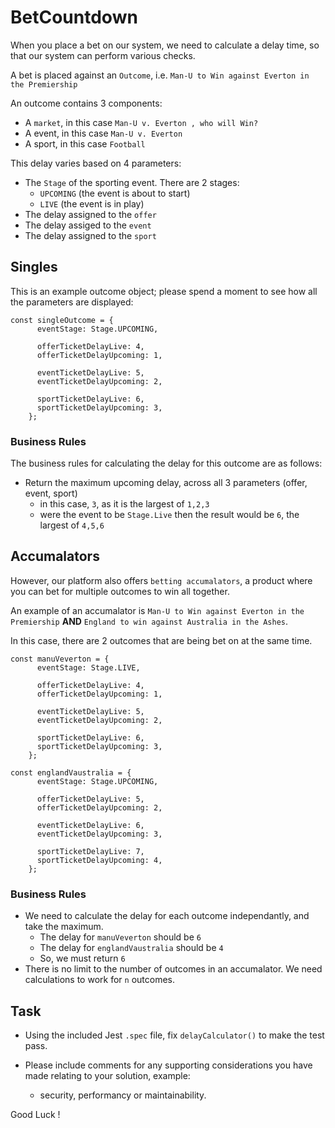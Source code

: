 # BetCountdown

When you place a bet on our system, we need to calculate a delay time, so that our system can perform
various checks.

A bet is placed against an `Outcome`, i.e. `Man-U to Win against Everton in the Premiership`

An outcome contains 3 components:

- A `market`, in this case `Man-U v. Everton , who will Win?`
- A event, in this case `Man-U v. Everton`
- A sport, in this case `Football`

This delay varies based on 4 parameters:

- The `Stage` of the sporting event. There are 2 stages:
  - `UPCOMING` (the event is about to start)
  - `LIVE` (the event is in play)
- The delay assigned to the `offer`
- The delay assiged to the `event`
- The delay assigned to the `sport`

## Singles

This is an example outcome object; please spend a moment to see how all the parameters are displayed:

```
const singleOutcome = {
      eventStage: Stage.UPCOMING,

      offerTicketDelayLive: 4,
      offerTicketDelayUpcoming: 1,

      eventTicketDelayLive: 5,
      eventTicketDelayUpcoming: 2,

      sportTicketDelayLive: 6,
      sportTicketDelayUpcoming: 3,
    };
```

### Business Rules

The business rules for calculating the delay for this outcome are as follows:

- Return the maximum upcoming delay, across all 3 parameters (offer, event, sport)
  - in this case, `3`, as it is the largest of `1,2,3`
  - were the event to be `Stage.Live` then the result would be `6`, the largest of `4,5,6`

## Accumalators

However, our platform also offers `betting accumalators`, a product where you can bet for multiple outcomes to win all together.

An example of an accumalator is `Man-U to Win against Everton in the Premiership` **AND** `England to win against Australia in the Ashes`.

In this case, there are 2 outcomes that are being bet on at the same time.

```
const manuVeverton = {
      eventStage: Stage.LIVE,

      offerTicketDelayLive: 4,
      offerTicketDelayUpcoming: 1,

      eventTicketDelayLive: 5,
      eventTicketDelayUpcoming: 2,

      sportTicketDelayLive: 6,
      sportTicketDelayUpcoming: 3,
    };

const englandVaustralia = {
      eventStage: Stage.UPCOMING,

      offerTicketDelayLive: 5,
      offerTicketDelayUpcoming: 2,

      eventTicketDelayLive: 6,
      eventTicketDelayUpcoming: 3,

      sportTicketDelayLive: 7,
      sportTicketDelayUpcoming: 4,
    };
```

### Business Rules

- We need to calculate the delay for each outcome independantly, and take the maximum.
  - The delay for `manuVeverton` should be `6`
  - The delay for `englandVaustralia` should be `4`
  - So, we must return `6`
- There is no limit to the number of outcomes in an accumalator. We need calculations to work for `n` outcomes.

## Task

- Using the included Jest `.spec` file, fix `delayCalculator()` to make the test pass.

- Please include comments for any supporting considerations you have made relating to your solution, example:
  - security, performancy or maintainability.

Good Luck !
